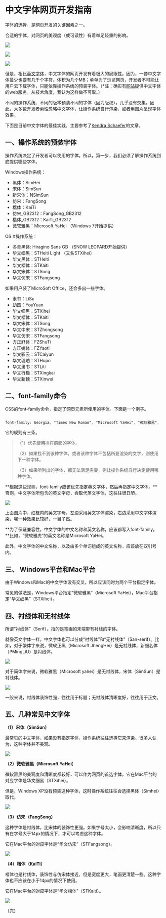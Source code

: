 # 中文字体网页开发指南

字体的选择，是网页开发的关键因素之一。

合适的字体，对网页的美观度（或可读性）有着举足轻重的影响。

![](http://image.beekka.com/blog/2014/bg2014071502.jpg)

![](http://image.beekka.com/blog/2014/bg2014071503.jpg)

![](http://image.beekka.com/blog/2014/bg2014071504.gif)

但是，相比[英文字体](http://www.ruanyifeng.com/blog/2008/06/typography_notes.html)，中文字体的网页开发有着极大的局限性。因为，一套中文字体最少也要有几千个字符，体积为几个MB；单单为了浏览网页，开发者不可能让用户去下载字体，只能依靠操作系统的预装字体。（*注：确实有[网站](http://cn.justfont.com/)提供中文字体的web服务，从技术角度，我认为这样做不可取。）

不同的操作系统、不同的版本预装不同的字体（因为版权），几乎没有交集。因此，大多数开发者索性忽略中文字体，让操作系统自行渲染，或者用图片呈现字体效果。

下面是目前中文字体的最佳实践，主要参考了[Kendra Schaefer](http://www.kendraschaefer.com/2012/06/chinese-standard-web-fonts-the-ultimate-guide-to-css-font-family-declarations-for-web-design-in-simplified-chinese/)的文章。

## 一、操作系统的预装字体

操作系统决定了开发者可以使用的字体。所以，第一步，我们必须了解操作系统到底提供哪些字体。

Windows操作系统：

- 黑体：SimHei
- 宋体：SimSun
- 新宋体：NSimSun
- 仿宋：FangSong
- 楷体：KaiTi
- 仿宋_GB2312：FangSong_GB2312
- 楷体_GB2312：KaiTi_GB2312
- 微软雅黑：Microsoft YaHei （Windows 7开始提供）

OS X操作系统：

- 冬青黑体: Hiragino Sans GB （SNOW LEOPARD开始提供）
- 华文细黑：STHeiti Light （又名STXihei）
- 华文黑体：STHeiti
- 华文楷体：STKaiti
- 华文宋体：STSong
- 华文仿宋：STFangsong

如果用户装了MicroSoft Office，还会多出一些字体。

- 隶书：LiSu
- 幼圆：YouYuan
- 华文细黑：STXihei
- 华文楷体：STKaiti
- 华文宋体：STSong
- 华文中宋：STZhongsong
- 华文仿宋：STFangsong
- 方正舒体：FZShuTi
- 方正姚体：FZYaoti
- 华文彩云：STCaiyun
- 华文琥珀：STHupo
- 华文隶书：STLiti
- 华文行楷：STXingkai
- 华文新魏：STXinwei

## 二、font-family命令

CSS的font-family命令，指定了网页元素所使用的字体。下面是一个例子。

```css

font-family: Georgia, "Times New Roman", "Microsoft YaHei", "微软雅黑", STXihei, "华文细黑", serif;

```

它的规则有三条。

> （1）优先使用排在前面的字体。
> 
> （2）如果找不到该种字体，或者该种字体不包括所要渲染的文字，则使用下一种字体。
> 
> （3）如果所列出的字体，都无法满足需要，则让操作系统自行决定使用哪种字体。

**根据这些规则，font-family应该优先指定英文字体，然后再指定中文字体。**否则，中文字体所包含的英文字母，会取代英文字体，这往往很丑陋。

![](http://image.beekka.com/blog/2014/bg2014071507.jpg)

上面图片中，红框内的英文字母，左边采用英文字体渲染，右边采用中文字体渲染，哪一种效果比较好，一目了然。

**为了保证兼容性，中文字体的中文名称和英文名称，应该都写入font-family。**比如，“微软雅虎”的英文名称是Microsoft YaHei。

此外，中文字体的中文名称，以及由多个单词组成的英文名称，应该放在双引号内。

## 三、 Windows平台和Mac平台

由于Windows和Mac的中文字体没有交叉，所以应该同时为两个平台指定字体。

常见的做法是，Windows平台指定“微软雅黑”（Microsoft YaHei），Mac平台指定“华文细黑”（STXihei）。 

## 四、衬线体和无衬线体

所谓“衬线体”（Serif），指的是笔画的末端带有衬线的字体。

就像英文字体一样，中文字体也可以分成“衬线体”和“无衬线体”（San-serif）。比如，对于繁体字来说，微软正黑（Microsoft JhengHei）是无衬线体，新细名体（PMingLiU）是衬线体。

![](http://image.beekka.com/blog/2014/bg2014071506.png)

对于简体字来说，微软雅黑（Microsoft yahei）是无衬线体，宋体（SimSun）是衬线体。

![](http://image.beekka.com/blog/2014/bg2014071508.png)

一般来说，衬线体装饰性强，往往用于标题；无衬线体清晰度好，往往用于正文。

## 五、几种常见中文字体

**（1）宋体（SimSun）**

最常见的中文字体，如果没有指定字体，操作系统往往选择它来渲染。很多人认为，这种字体并不美观。

![](http://image.beekka.com/blog/2014/bg2014071509.jpg)

**（2）微软雅黑（Microsoft YaHei）**

微软雅黑的美观度和清晰度都较好，可以作为网页的首选字体。它在Mac平台的对应字体是华文细黑（STXihei）。

但是，Windows XP没有预装这种字体，这时操作系统往往会选择黑体（Simhei）取代。

![](http://image.beekka.com/blog/2014/bg2014071510.jpg)

**（3）仿宋（FangSong）**

这种字体是衬线体，比宋体的装饰性更强。如果字号太小，会影响清晰度，所以只有在字号大于14px的情况下，才可以考虑这种字体。

它在Mac平台的对应字体是“华文仿宋”（STFangsong）。

![](http://image.beekka.com/blog/2014/bg2014071511.jpg)

**（4）楷体（KaiTi）**

楷体也是衬线体，装饰性与仿宋体接近，但是宽度更大，笔画更清楚一些。这种字体也不应该在小于14px的情况下使用。

它在Mac平台的对应字体是“华文楷体”（STKaiti）。

![](http://image.beekka.com/blog/2014/bg2014071512.jpg)

（完）




